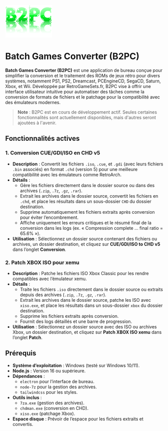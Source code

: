 ![Logo B2PC](ressources/images/logo.png)
# Batch Games Converter (B2PC)

**Batch Games Converter (B2PC)** est une application de bureau conçue pour simplifier la conversion et le traitement des ROMs de jeux rétro pour divers systèmes, notamment PS1, PS2, Dreamcast, PCEngineCD, SegaCD, Saturn, Xbox, et Wii. Développée par RetroGameSets.fr, B2PC vise à offrir une interface utilisateur intuitive pour automatiser des tâches comme la conversion de formats de fichiers et le patchage pour la compatibilité avec des émulateurs modernes.

> **Note** : B2PC est en cours de développement actif. Seules certaines fonctionnalités sont actuellement disponibles, mais d'autres seront ajoutées à l'avenir.

## Fonctionnalités actives

### 1. Conversion CUE/GDI/ISO en CHD v5
- **Description** : Convertit les fichiers `.iso`, `.cue`, et `.gdi` (avec leurs fichiers `.bin` associés) en format `.chd` (version 5) pour une meilleure compatibilité avec les émulateurs comme RetroArch.
- **Détails** :
  - Gère les fichiers directement dans le dossier source ou dans des archives (`.zip`, `.7z`, `.gz`, `.rar`).
  - Extrait les archives dans le dossier source, convertit les fichiers en `.chd`, et place les résultats dans un sous-dossier `CHD` du dossier destination.
  - Supprime automatiquement les fichiers extraits après conversion pour éviter l’encombrement.
  - Affiche uniquement les erreurs critiques et le résumé final de la conversion dans les logs (ex. « Compression complete ... final ratio = 65.6% »).
- **Utilisation** : Sélectionnez un dossier source contenant des fichiers ou archives, un dossier destination, et cliquez sur **CUE/GDI/ISO to CHD v5** dans l’onglet **Conversion**.

### 2. Patch XBOX ISO pour xemu
- **Description** : Patche les fichiers ISO Xbox Classic pour les rendre compatibles avec l’émulateur xemu.
- **Détails** :
  - Traite les fichiers `.iso` directement dans le dossier source ou extraits depuis des archives (`.zip`, `.7z`, `.gz`, `.rar`).
  - Extrait les archives dans le dossier source, patche les ISO avec `xiso.exe`, et place les résultats dans un sous-dossier `xbox` du dossier destination.
  - Supprime les fichiers extraits après conversion.
  - Fournit des logs détaillés et une barre de progression.
- **Utilisation** : Sélectionnez un dossier source avec des ISO ou archives Xbox, un dossier destination, et cliquez sur **Patch XBOX ISO xemu** dans l’onglet **Patch**.

## Prérequis

- **Système d’exploitation** : Windows (testé sur Windows 10/11).
- **Node.js** : Version 16 ou supérieure.
- **Dépendances** :
  - `electron` pour l’interface de bureau.
  - `node-7z` pour la gestion des archives.
  - `tailwindcss` pour les styles.
- **Outils inclus** :
  - `7za.exe` (gestion des archives).
  - `chdman.exe` (conversion en CHD).
  - `xiso.exe` (patchage Xbox).
- **Espace disque** : Prévoir de l’espace pour les fichiers extraits et convertis.

